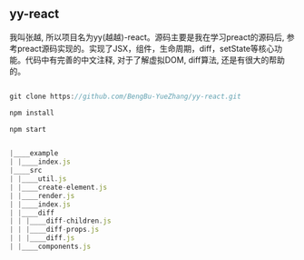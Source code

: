 ## yy-react

我叫张越, 所以项目名为yy(越越)-react。源码主要是我在学习preact的源码后, 参考preact源码实现的。实现了JSX，组件，生命周期，diff，setState等核心功能。代码中有完善的中文注释, 对于了解虚拟DOM, diff算法, 还是有很大的帮助的。

```js

git clone https://github.com/BengBu-YueZhang/yy-react.git

npm install

npm start
```

```js

|____example
| |____index.js
|____src
| |____util.js
| |____create-element.js
| |____render.js
| |____index.js
| |____diff
| | |____diff-children.js
| | |____diff-props.js
| | |____diff.js
| |____components.js
```
